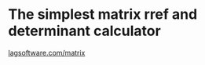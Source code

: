 # The simplest matrix rref and determinant calculator

[lagsoftware.com/matrix](https://lagsoftware.com/matrix)
